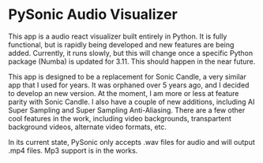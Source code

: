 # PySonic Audio Visualizer

This app is a audio react visualizer built entirely in Python. It is fully functional, but is rapidly being developed and new features are being added. Currently, it runs slowly, but this will change once a specific Python package (Numba) is updated for 3.11. This should happen in the near future.

This app is designed to be a replacement for Sonic Candle, a very similar app that I used for years. It was orphaned over 5 years ago, and I decided to develop an new version. At the moment, I am more or less at feature parity with Sonic Candle. I also have a couple of new additions, including AI Super Sampling and Super Sampling Anti-Aliasing. There are a few other cool features in the work, including video backgrounds, transpartent background videos, alternate video formats, etc.

In its current state, PySonic only accepts .wav files for audio and will output .mp4 files. Mp3 support is in the works.
